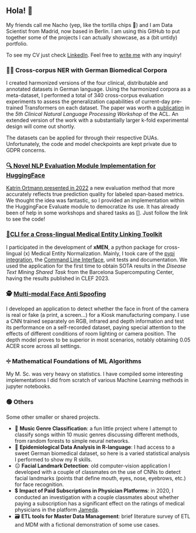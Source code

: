 ## Hola! 👋
My friends call me Nacho (yep, like the tortilla chips 🌮) and I am Data Scientist from Madrid, now based in Berlin. I am using this GitHub to put together some of the projects I can actually showcase, as a (bit untidy) portfolio. 

To see my CV just check [LinkedIn](https://www.linkedin.com/in/illorca/). Feel free to [write me](mailto:nacho_llorca@outlook.com) with any inquiry!

### 👩‍⚕️ Cross-corpus NER with German Biomedical Corpora
I created harmonized versions of the four clinical, distributable and annotated datasets in German language. Using the harmonized corpora as a meta-dataset, I performed a total of 340 cross-corpus evaluation experiments to assess the generalization capabilities of current-day pre-trained Transformers on each dataset. The paper was worth a [publication](https://aclanthology.org/2023.clinicalnlp-1.23/) in the _5th Clinical Natural Language Processing Workshop_ of the ACL. An extended version of the work with a substantially larger k-fold experimental design will come out shortly. 

The datasets can be applied for through their respective DUAs. Unfortunately, the code and model checkpoints are kept private due to GDPR concerns. 

### [🔍 Novel NLP Evaluation Module Implementation for HuggingFace](https://huggingface.co/spaces/hpi-dhc/FairEval)
[Katrin Ortmann presented in 2022](https://aclanthology.org/2022.lrec-1.150) a new evaluation method that more accurately reflects true prediction quality for labeled span-based metrics. We thought the idea was fantastic, so I provided an implementation within the HuggingFace Evaluate module to democratize its use. It has already been of help in some workshops and shared tasks as []. Just follow the link to see the code!

### [📱CLI for a Cross-lingual Medical Entity Linking Toolkit](https://github.com/hpi-dhc/xmen)
I participated in the development of __xMEN__, a python package for cross-lingual (x) Medical Entity Normalization. Mainly, I took care of the [pypi integration](https://pypi.org/project/xmen/), the [Command Line Interface](https://github.com/hpi-dhc/xmen/tree/main/xmen/cli), unit tests and documentation. We used the application for the first time to obtain SOTA results in the _Disease Text Mining Shared Task_ from the Barcelona Supercomputing Center, having the results published in CLEF 2023. 
 
### 🕵️ [Multi-modal Face Anti Spoofing](https://github.com/nachollorca/mm-FAS/tree/main)
I developed an application to detect whether the face in front of the camera is real or fake (a print, a screen...) for a Kiosk manufacturing company. I use a CNN trained separately on RGB, infrared and depth information and test its performance on a self-recorded dataset, paying special attention to the effects of different conditions of room lighting or camera position. The depth model proves to be superior in most scenarios, notably obtaining 0.05 ACER score across all settings. 

### ➗ Mathematical Foundations of ML Algorithms
My M. Sc. was very heavy on statistics. I have compiled some interesting implementations I did from scratch of various Machine Learning methods in jupyter notebooks.

### 🟢 Others 
Some other smaller or shared projects.
- 🎻 __Music Genre Classification__: a fun little project where I attempt to classify songs within 10 music genres discussing different methods, from random forests to simple neural networks. 
- 🦠 __Epidemiological Data Analysis in R-language__: I had access to a sweet German biomedical dataset, so here is a varied statistical analysis I performed to show my R skills.
- 😐 __Facial Landmark Detection__: old computer-vision application I developed with a couple of classmates on the use of CNNs to detect facial landmarks (points that define mouth, eyes, nose, eyebrows, etc.) for face recognition.
- 💲 __Impact of Paid Subscriptions in Physician Platforms__: in 2020, I conducted an investigation with a couple classmates about whether paying a subscription has a significant effect on the ratings of medical physicians in the platform [Jameda](https://www.jameda.de/). 
- 🗃️ __ETL tools for Master Data Management__: brief literature survey of ETL and MDM with a fictional demonstration of some use cases.
